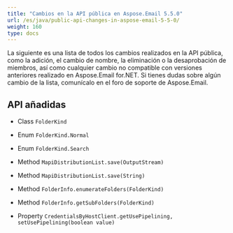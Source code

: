 ```yaml
---
title: "Cambios en la API pública en Aspose.Email 5.5.0"
url: /es/java/public-api-changes-in-aspose-email-5-5-0/
weight: 160
type: docs
---
```


La siguiente es una lista de todos los cambios realizados en la API pública, como la adición, el cambio de nombre, la eliminación o la desaprobación de miembros, así como cualquier cambio no compatible con versiones anteriores realizado en Aspose.Email for.NET. Si tienes dudas sobre algún cambio de la lista, comunícalo en el foro de soporte de Aspose.Email.
## **API añadidas**
- Class `FolderKind`
- Enum `FolderKind.Normal`
- Enum `FolderKind.Search`

- Method `MapiDistributionList.save(OutputStream)`
- Method `MapiDistributionList.save(String)`
- Method `FolderInfo.enumerateFolders(FolderKind)`
- Method `FolderInfo.getSubFolders(FolderKind)`
- Property `CredentialsByHostClient.getUsePipelining, setUsePipelining(boolean value)`
